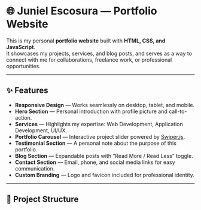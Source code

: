 # 🌐 Juniel Escosura — Portfolio Website

This is my personal **portfolio website** built with **HTML, CSS, and JavaScript**.  
It showcases my projects, services, and blog posts, and serves as a way to connect with me for collaborations, freelance work, or professional opportunities.  

---

## ✨ Features
- **Responsive Design** — Works seamlessly on desktop, tablet, and mobile.  
- **Hero Section** — Personal introduction with profile picture and call-to-action.  
- **Services** — Highlights my expertise: Web Development, Application Development, UI/UX.  
- **Portfolio Carousel** — Interactive project slider powered by [Swiper.js](https://swiperjs.com/).  
- **Testimonial Section** — A personal note about the purpose of this portfolio.  
- **Blog Section** — Expandable posts with “Read More / Read Less” toggle.  
- **Contact Section** — Email, phone, and social media links for easy communication.  
- **Custom Branding** — Logo and favicon included for professional identity.  

---

## 📂 Project Structure